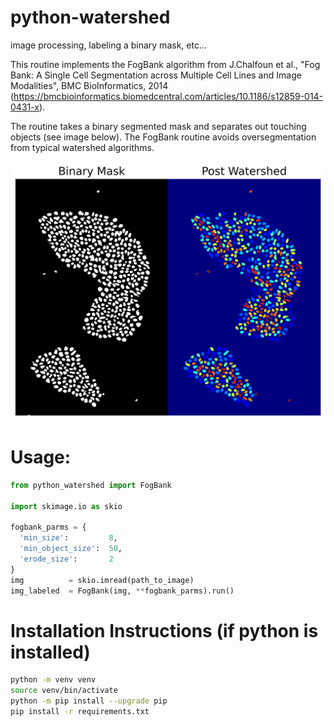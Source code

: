 # python-watershed
image processing, labeling a binary mask, etc...

This routine implements the FogBank algorithm from J.Chalfoun et al., "Fog Bank: A Single Cell Segmentation across Multiple Cell Lines and Image Modalities", BMC BioInformatics, 2014 (https://bmcbioinformatics.biomedcentral.com/articles/10.1186/s12859-014-0431-x).

The routine takes a binary segmented mask and separates out touching objects (see image below). The FogBank routine avoids oversegmentation from typical watershed algorithms.

![watershed](https://github.com/zbenson94/python-watershed/blob/ed9a8231d32823891dea603d2c4a609eb2b37edc/watershed.png)


# Usage:
```python
from python_watershed import FogBank

import skimage.io as skio

fogbank_parms = {
  'min_size':         8,
  'min_object_size':  50,
  'erode_size':       2
}
img          = skio.imread(path_to_image)
img_labeled  = FogBank(img, **fogbank_parms).run()
```

# Installation Instructions (if python is installed)
```bash
python -m venv venv
source venv/bin/activate
python -m pip install --upgrade pip
pip install -r requirements.txt
```



